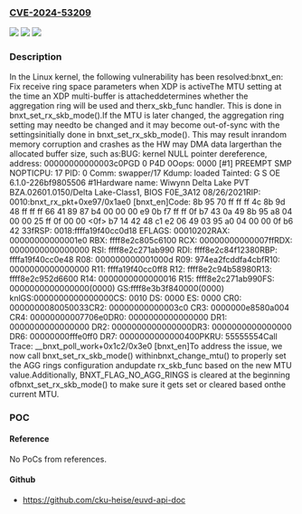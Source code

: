 ### [CVE-2024-53209](https://cve.mitre.org/cgi-bin/cvename.cgi?name=CVE-2024-53209)
![](https://img.shields.io/static/v1?label=Product&message=Linux&color=blue)
![](https://img.shields.io/static/v1?label=Version&message=421e02bda0570eeb11636544fe97ec3097d1bb92%3C%20b7fd784d7c6a1bd927a23e0d06f09a776ee3889b%20&color=brighgreen)
![](https://img.shields.io/static/v1?label=Vulnerability&message=n%2Fa&color=brighgreen)

### Description

In the Linux kernel, the following vulnerability has been resolved:bnxt_en: Fix receive ring space parameters when XDP is activeThe MTU setting at the time an XDP multi-buffer is attacheddetermines whether the aggregation ring will be used and therx_skb_func handler.  This is done in bnxt_set_rx_skb_mode().If the MTU is later changed, the aggregation ring setting may needto be changed and it may become out-of-sync with the settingsinitially done in bnxt_set_rx_skb_mode().  This may result inrandom memory corruption and crashes as the HW may DMA data largerthan the allocated buffer size, such as:BUG: kernel NULL pointer dereference, address: 00000000000003c0PGD 0 P4D 0Oops: 0000 [#1] PREEMPT SMP NOPTICPU: 17 PID: 0 Comm: swapper/17 Kdump: loaded Tainted: G S         OE      6.1.0-226bf9805506 #1Hardware name: Wiwynn Delta Lake PVT BZA.02601.0150/Delta Lake-Class1, BIOS F0E_3A12 08/26/2021RIP: 0010:bnxt_rx_pkt+0xe97/0x1ae0 [bnxt_en]Code: 8b 95 70 ff ff ff 4c 8b 9d 48 ff ff ff 66 41 89 87 b4 00 00 00 e9 0b f7 ff ff 0f b7 43 0a 49 8b 95 a8 04 00 00 25 ff 0f 00 00 <0f> b7 14 42 48 c1 e2 06 49 03 95 a0 04 00 00 0f b6 42 33fRSP: 0018:ffffa19f40cc0d18 EFLAGS: 00010202RAX: 00000000000001e0 RBX: ffff8e2c805c6100 RCX: 00000000000007ffRDX: 0000000000000000 RSI: ffff8e2c271ab990 RDI: ffff8e2c84f12380RBP: ffffa19f40cc0e48 R08: 000000000001000d R09: 974ea2fcddfa4cbfR10: 0000000000000000 R11: ffffa19f40cc0ff8 R12: ffff8e2c94b58980R13: ffff8e2c952d6600 R14: 0000000000000016 R15: ffff8e2c271ab990FS:  0000000000000000(0000) GS:ffff8e3b3f840000(0000) knlGS:0000000000000000CS:  0010 DS: 0000 ES: 0000 CR0: 0000000080050033CR2: 00000000000003c0 CR3: 0000000e8580a004 CR4: 00000000007706e0DR0: 0000000000000000 DR1: 0000000000000000 DR2: 0000000000000000DR3: 0000000000000000 DR6: 00000000fffe0ff0 DR7: 0000000000000400PKRU: 55555554Call Trace: <IRQ> __bnxt_poll_work+0x1c2/0x3e0 [bnxt_en]To address the issue, we now call bnxt_set_rx_skb_mode() withinbnxt_change_mtu() to properly set the AGG rings configuration andupdate rx_skb_func based on the new MTU value.Additionally, BNXT_FLAG_NO_AGG_RINGS is cleared at the beginning ofbnxt_set_rx_skb_mode() to make sure it gets set or cleared based onthe current MTU.

### POC

#### Reference
No PoCs from references.

#### Github
- https://github.com/cku-heise/euvd-api-doc

